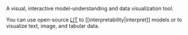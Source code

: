 
A visual, interactive model-understanding and data visualization tool.



You can use open-source <a href="https://pair-code.github.io/lit/">LIT</a> to
[[interpretability|interpret]] models or to visualize text, image, and
tabular data.



